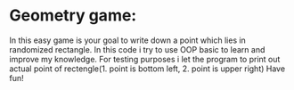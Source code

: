 # Geometry game:
In this easy game is your goal to write down a point which lies in randomized rectangle.
In this code i try to use OOP basic to learn and improve my knowledge. For testing purposes
i let the program to print out actual point of rectengle(1. point is bottom left, 2. point is upper right)
Have fun!
